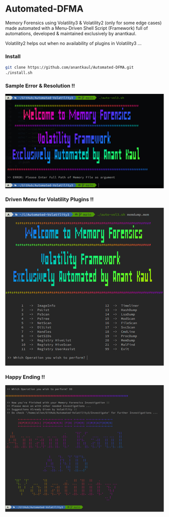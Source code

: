 # Automated-DFMA
Memory Forensics using Volatility3 & Volatility2 (only for some edge cases) made automated with a Menu-Driven Shell Script (Framework) full of automations, developed & maintained exclusively by anantkaul.

Volatility2 helps out when no availability of plugins in Volatility3 ...

### Install
```sh
git clone https://github.com/anantkaul/Automated-DFMA.git
./install.sh
```

### Sample Error & Resolution !!
<img src="images/error.png">

### Driven Menu for Volatility Plugins !!
<img src="images/menu_driven.png">

### Happy Ending !!
<img src="images/good_bye.png">

